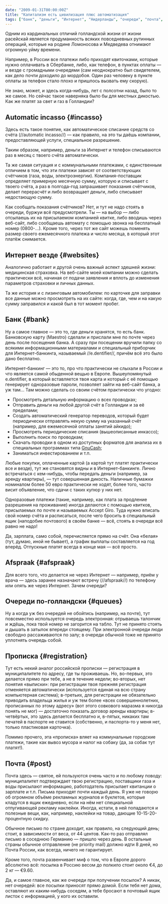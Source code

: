 ```yaml
---
date: "2009-01-31T00:00:00Z"
title: "Капитализм есть цивилизация плюс автоматизация"
tags: ["банк", "деньги", "Интернет", "Нидерланды", "очереди", "почта", "различия", "размышления"]
---
```


Одним из кардинальных отличий голландской жизни от жизни расейскай является продуманность всяких повседневных рутинных операций, которые на родине Ломоносова и Медведева отнимают огромную уйму времени.

Например, в России все платежи либо приходят квиточками, которые нужно оплачивать в Сбербанке, либо, как телефон, в пунктах оплаты — и везде с громадными очередями (сам неоднократно был свидетелем, как дело почти доходило до мордобоя. Один раз человеку в пункте оплаты за телефон стало плохо и пришлось вызвать ему скорую).

Не знаю, может, и здесь когда-нибудь, лет с полсотни назад, было то же самое. Но сейчас такое наверняка было бы для местных дикостью. Как же платят за свет и газ в Голландии?

<!--more-->

## Automatic incasso {#incasso}

Здесь есть такое понятие, как автоматическое списание средств со счёта (//automatic incasso//) — как правило, на это ты даёшь компании, предоставляющей услуги, специальное разрешение.

Таким образом, например, деньги за Интернет и телефон списываются раз в месяц с твоего счёта автоматически.

Та же самая ситуация и с коммунальными платежами, с единственным отличием в том, что эти платежи зависят от соответствующих счётчиков (газа, воды, электроэнергии). Компания-поставщик определяет примерную месячную сумму, которую и списывает с твоего счёта, а раз в полгода-год запрашивает показания счётчиков, делает перерасчёт и либо возвращает деньги, либо списывает недостающую сумму.

Как сообщать показания счётчиков? Нет, и тут не надо стоять в очереди, буржуи всё предусмотрели. Ты — на выбор — либо отсылаешь их на присылаемом компанией квитке, либо вводишь через веб-сайт, либо сообщаешь автомату с помощью звонка на бесплатный номер (0800-…). Кроме того, через тот же сайт можешь поменять размер своего ежемесячного платежа и число месяца, в который этот платёж снимается.

## Интернет везде {#websites}

Аналогично работает и другой очень важный аспект здешней жизни: медицинская страховка. На веб-сайте моей компании можно сделать практически всё, начиная от подачи заявления и вплоть до изменения параметров страховки и личных данных.

Та же история и с лизинговым автомобилем: по карточке для заправки все данные можно просмотреть на их сайте: когда, где, чем и на какую сумму заправился и какой был в тот момент пробег.

## Банк {#bank}

Ну а самое главное — это то, где деньги хранятся, то есть банк. Банковскую карту (Maestro) сделали и прислали мне по почте через день после посещения банка. А сразу при посещении вручили папку со всякими информационными материалами и специальный приборчик для Интернет-банкинга, называемый //e.dentifier//, причём всё это было дано бесплатно.

Интернет-банкинг — это то, про что практически не слыхали в России и что является самой обыденной вещью в Европе. Вышеупомянутый e.dentifier, в который вставляется твоя карта и который с её помощью генерирует одноразовые пароли, позволяет зайти на веб-сайт банка, а уж там... Там можно сделать со своим счётом практически что угодно:

* Просмотреть детальную информацию о всех проводках;
* Отправить деньги на любой другой счёт в Голландии и за её пределами;
* Создать автоматический генератор переводов, который будет периодически отправлять некую сумму на указанный счёт (например, для ежемесячной оплаты занятий айкидо);
* Просмотреть периодические списания (вышеописанные инкассо);
* Выполнить поиск по проводкам;
* Скачать проводки в одном из доступных форматов для анализа их в специальных программах типа [GnuCash](http://www.gnucash.org/);
* Заниматься инвестированием и т.п.

Любые покупки, оплаченные картой (а картой тут платят практически все и везде), тут же становятся видны и в Интернет-банкинге. Лично встречаться с кем-нибудь, чтобы передать деньги (например, за аренду квартиры), — тут совершенная дикость. Наличные бумажки номиналом более 50 евро практически не ходят, более того, часто висит объявление, что сдачи с таких купюр у них нет.

Одноразовые платежи (такие, например, как плата за продление разрешения на проживание) иногда делаются с помощью квитков, присылаемых по почте и называемых Accept Giro. Туда нужно вписать свой номер счёта и расписаться, после чего бросить в специальный ящик (наподобие почтового) в своём банке — всё, стоять в очереди всё равно не надо!

Да, зарплата, само собой, перечисляется прямо на счёт. Она «белая» (тут, думаю, иной не бывает), а график выплаты составляется на год вперёд. Отпускные платят всегда в конце мая — всё просто.

## Afspraаk {#afspraak}

Для всего того, что делается не через Интернет — например, приём у врача — здесь заранее назначают встречу (//afspraak//) по телефону или опять же через Интернет. Зачем очереди?

## Очереди по-голландски {#queues}

Ну а когда уж без очередей не обойтись (например, на почте), тут повсеместно используется очередь электронная: отрываешь талончик и ждёшь, пока твой номер не загорится на табло. Тут не принято стоять и дышать в затылок впереди стоящему. При электронной очереди люди свободно рассаживаются по залу; в очереди обычной тоже не принято уплотнять очередь собой.

## Прописка {#registration}

Тут есть некий аналог российской прописки — регистрация в муниципалитете по адресу, где ты проживаешь. Но, во-первых, это делается прямо при тебе, а не в течение недели; во-вторых, нет понятия «выписки»: при регистрации твоя прежняя регистрация отменяется автоматически (используется единая на всю страну компьютерная система); в-третьих, для регистрации не обязательно приводить владельца жилья и уж тем более «всех совершеннолетних, прописанных по этому адресу» (вот этого совкового маразма я никогда понять не мог) — достаточно показать договор аренды квартиры; в-четвёртых, это здесь делается бесплатно и, в-пятых, никаких там печатей в паспорте не ставится (собственно, и паспорта-то у меня нет, только пластиковая карточка).

Помимо прочего, эта «прописка» вляет на коммунальные городские платежи, такие как вывоз мусора и налог на собаку (да, за собак тут платят!).

## Почта {#post}

Почта здесь — святое, ей пользуются очень часто и по любому поводу: муниципалитет подтверждает твою регистрацию, поставщики газа и воды присылают информацию, работодатель присылает квитанции о зарплате и т.п. Письма приходят почти каждый день. Я уже не говорю об огромном объёме рекламных журналов и буклетов, которые кладутся в ящик ежедневно, если на нём нет специальной отпугивающей рекламу наклейки. Иногда, кстати, в ней попадаются и полезные вещи, как, например, наклейки на товар, дающие 10-15-20-процентную скидку.

Обычное письмо по стране доходит, как правило, на следующий день; стоит, в зависимости от веса, от 44 центов. Как-то раз отправлял письмо в соседнюю Германию — пришло через день. В остальные страны обычное отправление (не priority mail) должно идти 8 дней, но Почта России, как всегда, ничего не гарантирует.

Кроме того, почта развенчивает миф о том, что в Европе дорого абсолютно всё: посылка в Россию весом до полкило стоит около €4, до 2 кг — €9.60.

Да, и самое главное, как же очереди при получении посылок? А никак, нет очередей: все посылки приносят прямо домой. Если тебя нет дома, оставляют их каким-нибудь соседям, а тебе бросают в почтовый ящик листок с информацией, у кого их оставили.
